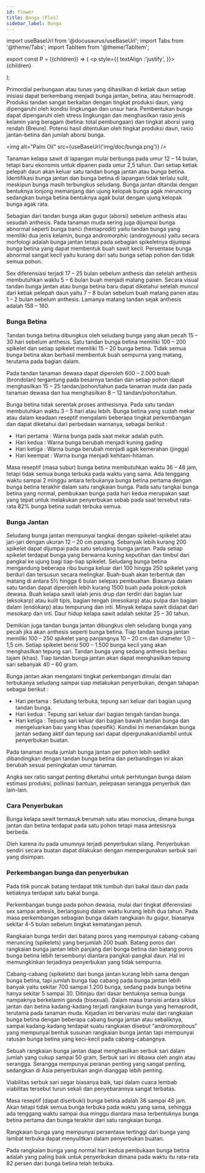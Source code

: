 ```yaml
---
id: flower
title: Bunga (Flos)
sidebar_label: Bunga
---
```

import useBaseUrl from '@docusaurus/useBaseUrl';
import Tabs from '@theme/Tabs';
import TabItem from '@theme/TabItem';

export const P = ({children}) => ( <p style={{
      textAlign :'justify',
    }}>{children}</p> );



<P>Primordial perbungaan atau tunas yang dihasilkan di ketiak daun setiap inisiasi dapat berkembang menjadi bunga jantan, betina, atau hermaprodit.  Produksi tandan sangat berkaitan dengan tingkat produksi daun, yang dipengaruhi oleh kondisi lingkungan dan unsur hara.  Pembentukan bunga dapat dipengaruhi oleh stress lingkungan dan menghasilkan rasio jenis kelamin yang beragam (betina: total pembungaan) dan tingkat aborsi yang rendah (Breure). Potensi hasil ditentukan oleh tingkat produksi daun, rasio jantan-betina dan jumlah aborsi bunga.</P>

<img alt="Palm Oil" src={useBaseUrl('img/doc/bunga.png')} />

<P>Tanaman kelapa sawit di lapangan mulai berbunga pada umur 12 – 14 bulan, tetapi baru ekonomis untuk dipanen pada umur 2,5 tahun. Dari setiap ketiak pelepah daun akan keluar satu tandan bunga jantan atau bunga betina. Identifikasi bunga jantan dan bunga betina di lapangan tidak terlalu sulit, meskipun bunga masih terbungkus seludang. Bunga jantan ditandai dengan bentuknya lonjong memanjang dan ujung kelopak bunga agak meruncing sedangkan bunga betina bentuknya agak bulat dengan ujung kelopak bunga agak rata.</P>

<P>Sebagian dari tandan bunga akan gugur (aborsi) sebelum anthesis atau sesudah anthesis. Pada tanaman muda sering juga dijumpai bunga abnormal seperti bunga banci (hemaprodit) yaitu tandan bunga yang memiliki dua jenis kelamin, bunga andromorphic (androgynous) yaitu secara morfologi adalah bunga jantan tetapi pada sebagian spikeletnya dijumpai bunga betina yang dapat membentuk buah sawit kecil. Persentase bunga abnormal sangat kecil yaitu kurang dari satu bunga setiap pohon dan tidak semua pohon.</P>

<P>Sex diferensiasi terjadi 17 – 25 bulan sebelum anthesis dan setelah anthesis membutuhkan waktu 5 – 6 bulan buah menjadi matang panen. Secara visual tandan bunga jantan atau bunga betina baru dapat diketahui setelah muncul dari ketiak pelepah daun yaitu 7 – 8 bulan sebelum buah matang panen atau 1 – 2 bulan sebelum anthesis. Lamanya matang tandan sejak anthesis adalah 158 – 160.</P>

### Bunga Betina
<P>Tandan bunga betina dibungkus oleh seludang bunga yang akan pecah 15 – 30 hari sebelum anthesis. Satu tandan bunga betina memiliki 100 – 200 spikelet dan setiap spikelet memiliki 15 – 20 bunga betina. Tidak semua bunga betina akan berhasil membentuk buah sempurna yang matang, terutama pada bagian dalam. </P>

<P>Pada tandan tanaman dewasa dapat diperoleh 600 – 2.000 buah (brondolan) tergantung pada besarnya tandan dan setiap pohon dapat menghasilkan 15 – 25 tandan/pohon/tahun pada tanaman muda dan pada tanaman dewasa dan tua menghasilkan 8 – 12 tandan/pohon/tahun.</P>

<P>Bunga betina tidak serentak proses anthesisnya. Pada satu tandan membutuhkan waktu 3 – 5 hari atau lebih. Bunga betina yang sudah mekar atau dalam keadaan reseptif mengalami beberapa tingkat perkembangan dan dapat diketahui dari perbedaan warnanya, sebagai berikut :</P>

* Hari pertama : Warna bunga pada saat mekar adalah putih.
* Hari kedua : Warna bunga berubah menjadi kuning gading
* Hari ketiga : Warna bunga berubah menjadi agak kemerahan (jingga)
* Hari keempat : Warna bunga menjadi kehitam-hitaman.

<P>Masa reseptif (masa subur) bunga betina membutuhkan waktu 36 – 48 jam, tetapi tidak semua bunga terbuka pada waktu yang sama. Ada tenggang waktu sampai 2 minggu antara terbukanya bunga betina pertama dengan bunga betina terakhir dalam satu rangkaian bunga. Pada satu tangkai bunga betina yang normal, pembukaan bunga pada hari kedua merupakan saat yang tepat untuk melakukan penyerbukan sebab pada saat tersebut rata-rata 82% bunga betina sudah terbuka semua.</P>

### Bunga Jantan
<P>Seludang bunga jantan mempunyai tangkai dengan spikelet-spikelet atau jari-jari dengan ukuran 12 – 20 cm panjang. Sebanyak lebih kurang 200 spikelet dapat dijumpai pada satu seludang bunga jantan. Pada setiap spikelet terdapat bunga yang berwarna kuning keputihan dan timbul dari pangkal ke ujung bagi tiap-tiap spikelet. Seludang bunga betina mengandung beberapa ribu bunga keluar dari 100 hingga 250 spikelet yang berduri dan tersusun secara melingkar. Buah-buah akan terbentuk dan matang di antara 5½ hingga 6 bulan selepas pembuahan. Biasanya dalam satu tandan dapat diperoleh lebih kurang 1500 buah pada pokok-pokok dewasa. Buah kelapa sawit ialah jenis drup dan terdiri dari bagian luar (eksokarp) atau kulit tipis, bagian tengah (mesokarp) atau pulpa dan bagian dalam (endokarp) atau tempurung dan inti. Minyak kelapa sawit didapat dari mesokarp dan inti. Daur hidup kelapa sawit adalah sekitar 25 – 30 tahun.</P>

<P>Demikian juga tandan bunga jantan dibungkus oleh seludang bunga yang pecah jika akan anthesis seperti bunga betina. Tiap tandan bunga jantan memiliki 100 – 250 spikelet yang panjangnya 10 – 20 cm dan diameter 1,0 – 1,5 cm. Setiap spikelet berisi 500 – 1.500 bunga kecil yang akan menghasilkan tepung sari. Tandan bunga yang sedang anthesis berbau tajam (khas). Tiap tandan bunga jantan akan dapat menghasilkan tepung sari sebanyak 40 – 60 gram.</P>

<P>Bunga jantan akan mengalami tingkat perkembangan dimulai dari terbukanya seludang sampai siap melakukan penyerbukan, dengan tahapan sebagai berikut :</P>

* Hari pertama : Seludang terbuka, tepung sari keluar dari bagian ujung tandan bunga.
* Hari kedua : Tepung sari keluar dari bagian tengah tandan bunga.
* Hari ketiga : Tepung sari keluar dari bagian bawah tandan bunga dan mengeluarkan bau yang khas (spesifik). Kondisi ini menandakan bunga jantan sedang aktif dan tepung sari dapat dipergunakan/diambil untuk penyerbukan buatan.


<P>Pada tanaman muda jumlah bunga jantan per pohon lebih sedikit dibandingkan dengan tandan bunga betina dan perbandingan ini akan berubah sesuai peningkatan umur tanaman.</P>

<P>Angka sex ratio sangat penting diketahui untuk perhitungan bunga dalam estimasi produksi, pollinasi bantuan, pelepasan serangga penyerbuk dan lain-lain.</P>

### Cara Penyerbukan
<P>Bunga kelapa sawit termasuk berumah satu atau monocius, dimana bunga jantan dan betina terdapat pada satu pohon tetapi masa antesisnya berbeda.</P>

<P>Oleh karena itu pada umumnya terjadi penyerbukan silang. Penyerbukan sendiri secara buatan dapat dilakukan dengan mempergunakan serbuk sari yang disimpan.</P>

### Perkembangan bunga dan penyerbukan
<P>Pada titik puncak batang terdapat titik tumbuh dari bakal daun dan pada ketiaknya terdapat satu bakal bunga.</P>

<P>Perkembangan bunga pada pohon dewasa, mulai dari tingkat diferensiasi sex sampai antesis, berlangsung dalam waktu kurang lebih dua tahun. Pada masa perkembangan sebagian bunga dalam rangkaian itu gugur, biasanya sekitar 4-5 bulan sebelum tingkat kematangan penuh.</P>

<P>Rangkaian bunga terdiri dari batang poros yang mempunyai cabang-cabang meruncing (spikelets) yang berjumlah 200 buah. Batang poros dari rangkaian bunga jantan lebih panjang dari bunga betina dan batang poros bunga betina lebih tersembunyi diantara pangkal-pangkal daun. Hal ini memungkinkan terjadinya penyerbukan yang tidak sempurna.</P>

<P>Cabang-cabang (spikelets) dari bunga jantan kurang lebih sama dengan bunga betina, tapi jumlah bunga tiap cabang pada bunga jantan lebih banyak yaitu sekitar 700 sampai 1.200 bunga, sedang pada bunga betina hanya sekitar 5 sampai 30. Ditinjau dari dasar bentuknya semua bunga nampaknya berkelamin ganda (bisexual).
Dalam masa transisi antara siklus jantan dan betina kadang-kadang terjadi rangkaian bunga yang hemaprodit, terutama pada tanaman muda. Kejadian ini bervariasi mulai dari rangkaian bunga betina dengan beberapa cabang bunga jantan atau sebaliknya, sampai kadang-kadang terdapat suatu rangkaian disebut “andromorphous” yang mempunyai bentuk susunan rangkaian bunga jantan tapi mempunyai ratusan bunga betina yang keci-kecil pada cabang-cabangnya.</P>

<P>Sebuah rangkaian bunga jantan dapat menghasilkan serbuk sari dalam jumlah yang cukup sampai 50 gram, Serbuk sari ini dibawa oleh angin atau serangga. Serangga mempunyai peranan penting yang sangat penting, sedangkan di Asia penyerbukan angin dianggap lebih penting.</P>

<P>Viabilitas serbuk sari segar biasanya baik, tapi dalam cuaca lembab viabilitas tersebut turun sekali dan penyebarannya sangat terbatas.</P>

<P>Masa reseptif (dapat diserbuki) bunga betina adalah 36 sampai 48 jam. Akan tetapi tidak semua bunga terbuka pada waktu yang sama, sehingga ada tenggang waktu sampai dua minggu diantara masa terbentuknya bunga betina pertama dan bunga terakhir dari satu rangkaian bunga.</P>

<P>Rangkaian bunga yang mempunyai persentase tertinggi dari bunga yang lambat terbuka dapat menyulitkan dalam penyerbukan buatan.</P>

<P>Pada rangkaian bunga yang normal hari kedua pembukaan bunga betina adalah yang paling baik untuk penyerbukan dimana pada waktu itu rata-rata 82 persen dari bunga betina telah terbuka.
</P>